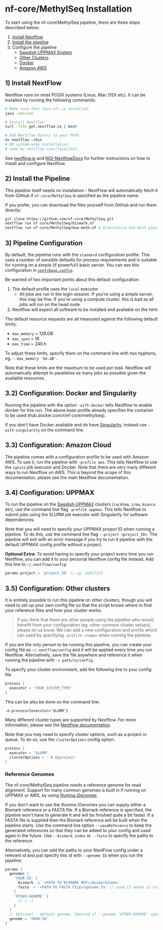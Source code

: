 # nf-core/MethylSeq Installation

To start using the nf-core/MethylSeq pipeline, there are three steps described below:

1. [Install Nextflow](#1-install-nextflow)
2. [Install the pipeline](#2-install-the-pipeline)
3. Configure the pipeline
    * [Swedish UPPMAX System](#31-configuration-uppmax)
    * [Other Clusters](#32-configuration-other-clusters)
    * [Docker](#33-configuration-docker)
    * [Amazon AWS](#34-configuration-amazon-ec2)

## 1) Install NextFlow
Nextflow runs on most POSIX systems (Linux, Mac OSX etc). It can be installed by running the following commands:

```bash
# Make sure that Java v7+ is installed:
java -version

# Install Nextflow
curl -fsSL get.nextflow.io | bash

# Add Nextflow binary to your PATH:
mv nextflow ~/bin
# OR system-wide installation:
# sudo mv nextflow /usr/local/bin
```

See [nextflow.io](https://www.nextflow.io/) and [NGI-NextflowDocs](https://github.com/SciLifeLab/NGI-NextflowDocs) for further instructions on how to install and configure Nextflow.

## 2) Install the Pipeline
This pipeline itself needs no installation - NextFlow will automatically fetch it from GitHub if `nf-core/MethylSeq` is specified as the pipeline name.

If you prefer, you can download the files yourself from GitHub and run them directly:

```bash
git clone https://github.com/nf-core/MethylSeq.git
nextflow run nf-core/MethylSeq/bismark.nf
nextflow run nf-core/MethylSeq/bwa-meth.nf # Alternative bwa-meth pipeline
```

## 3) Pipeline Configuration
By default, the pipeline runs with the `standard` configuration profile. This uses a number of sensible defaults for process requirements and is suitable for running on a simple (if powerful!) basic server. You can see this configuration in [`conf/base.config`](../conf/base.config).

Be warned of two important points about this default configuration:

1. The default profile uses the `local` executor
    * All jobs are run in the login session. If you're using a simple server, this may be fine. If you're using a compute cluster, this is bad as all jobs will run on the head node.
2. Nextflow will expect all software to be installed and available on the `PATH`

The default resource requests are all measured against the following default limits:

* `max_memory` = 128.GB
* `max_cpus` = 16
* `max_time` = 240.h

To adjust these limits, specify them on the command line with two hyphens, eg. `--max_memory '64.GB'`.

Note that these limits are the maximum to be used _per task_. Nextflow will automatically attempt to parallelise as many jobs as possible given the available resources.

## 3.2) Configuration: Docker and Singularity
Running the pipeline with the option `-with-docker` tells Nextflow to enable docker for this run. The above base profile already specifies the container to be used (hub.docker.com/r/nf-core/methylseq).

If you don't have Docker available and do have [Singularity](http://singularity.lbl.gov/), instead use `-with-singularity` on the command line.

## 3.3) Configuration: Amazon Cloud
The pipeline comes with a configuration profile to be used with Amazon AWS. To use it, run the pipeline with `-profile aws`. This tells Nextflow to use the `ignite` job executor and Docker. Note that there are very many different ways to run Nextflow on AWS. This is beyond the scope of this documentation, please see the main Nextflow documentation.

## 3.4) Configuration: UPPMAX
To run the pipeline on the [Swedish UPPMAX](https://www.uppmax.uu.se/) clusters (`rackham`, `irma`, `bianca` etc), use the command line flag `-profile uppmax`. This tells Nextflow to submit jobs using the SLURM job executor with Singularity for software dependencies.

Note that you will need to specify your UPPMAX project ID when running a pipeline. To do this, use the command line flag `--project <project_ID>`. The pipeline will exit with an error message if you try to run it pipeline with the default UPPMAX config profile without a project.

**Optional Extra:** To avoid having to specify your project every time you run Nextflow, you can add it to your personal Nextflow config file instead. Add this line to `~/.nextflow/config`:

```groovy
params.project = 'project_ID' // eg. b2017123
```

## 3.5) Configuration: Other clusters
It is entirely possible to run this pipeline on other clusters, though you will need to set up your own config file so that the script knows where to find your reference files and how your cluster works.

> If you think that there are other people using the pipeline who would benefit from your configuration (eg. other common cluster setups), please let us know. We can add a new configuration and profile which can used by specifying `-profile <name>` when running the pipeline.

If you are the only person to be running this pipeline, you can create your config file as `~/.nextflow/config` and it will be applied every time you run Nextflow. Alternatively, save the file anywhere and reference it when running the pipeline with `-c path/to/config`.

To specify your cluster environment, add the following line to your config file

```groovy
process {
  executor = 'YOUR_SYSTEM_TYPE'
}
```

This can be also be done on the command line:

```
-e.process={executor='SLURM'}
```

Many different cluster types are supported by Nextflow. For more information, please see the [Nextflow documentation](https://www.nextflow.io/docs/latest/executor.html).

Note that you may need to specify cluster options, such as a project or queue. To do so, use the `clusterOptions` config option.

```groovy
process {
  executor = 'SLURM'
  clusterOptions = '-A myproject'
}
```

### Reference Genomes
The nf-core/MethylSeq pipeline needs a reference genome for read alignment. Support for many common genomes is built in if running on UPPMAX or AWS, by using [illumina iGenomes](https://support.illumina.com/sequencing/sequencing_software/igenome.html).

If you don't want to use the illumina iGenomes you can supply either a Bismark reference or a FASTA file. If a Bismark reference is specified, the pipeline won't have to generate it and will be finished quite a bit faster. If a FASTA file is supplied then the Bismark reference will be built when the pipeline starts. Use the command line option `--saveReference` to keep the generated references so that they can be added to your config and used again in the future. Use  `--bismark_index` or `--fasta` to specify the paths to the reference.

Alternatively, you can add the paths to your NextFlow config under a relevant id and just specify this id with `--genome ID` when you run the pipeline:

```groovy
params {
  genomes {
    'YOUR-ID' {
      bismark  = '<PATH TO BISMARK REF>/BismarkIndex'
      fasta  = '<PATH TO FASTA FILE>/genome.fa' // used if above is not specified
    }
    'OTHER-GENOME' {
      // [..]
    }
  }
  // Optional - default genome. Ignored if --genome 'OTHER-GENOME' specified on command line
  genome = 'YOUR-ID'
}
```
